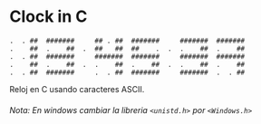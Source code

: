 # Clock in C

```
.  . ##  #######     ## . ##  #######     #######  #######
.    ##  .    ##  .  ##   ##  ##    .  .  .    ##  .    ##
.  . ##  #######     #######  #######     #######  #######
.    ##  .    ##  .  .    ##  .    ##  .  .    ##  .    ##
.  . ##  #######     .  . ##  #######     #######  .  . ##
```

Reloj en C usando caracteres ASCII.

###### Nota: En windows cambiar la libreria `<unistd.h>` por `<Windows.h>`
